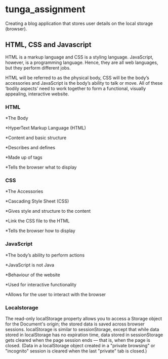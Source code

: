 # tunga_assignment

Creating a blog application that stores user details on the local storage (browser).

## HTML, CSS and Javascript 
 HTML is a markup language and CSS is a styling language. JavaScript, however, is a programming language. Hence, they are all web languages, but they perform different jobs.

 HTML will be referred to as the physical body, CSS will be the body’s accessories and JavaScript is the body’s ability to talk or move. All of these ‘bodily aspects’ need to work together to form a functional, visually appealing, interactive website.

### HTML

*The Body

*HyperText Markup Language (HTML)

*Content and basic structure

*Describes and defines

*Made up of tags

*Tells the browser what to display

### CSS

*The Accessories

*Cascading Style Sheet (CSS)

*Gives style and structure to the content

*Link the CSS file to the HTML

*Tells the browser how to display

### JavaScript

*The body’s ability to perform actions

*JavaScript is not Java

*Behaviour of the website

*Used for interactive functionality

*Allows for the user to interact with the browser

### Localstorage
The read-only localStorage property allows you to access a Storage object for the Document's origin; the stored data is saved across browser sessions. localStorage is similar to sessionStorage, except that while data stored in localStorage has no expiration time, data stored in sessionStorage gets cleared when the page session ends — that is, when the page is closed. (Data in a localStorage object created in a "private browsing" or "incognito" session is cleared when the last "private" tab is closed.)
